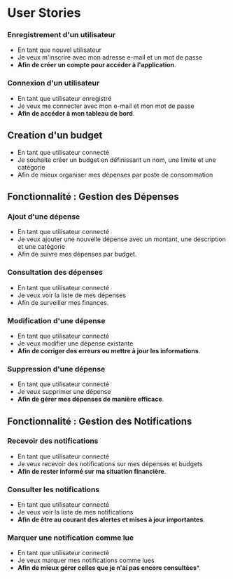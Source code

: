 # User Stories

### Enregistrement d'un utilisateur

- En tant que nouvel utilisateur
- Je veux m'inscrire avec mon adresse e-mail et un mot de passe
- **Afin de créer un compte pour accéder à l'application**.

### Connexion d'un utilisateur

- En tant que utilisateur enregistré
- Je veux me connecter avec mon e-mail et mon mot de passe
- **Afin de accéder à mon tableau de bord**.

## Creation d'un budget

- En tant que utilisateur connecté
- Je souhaite créer un budget en définissant un nom, une limite et une catégorie
- Afin de mieux organiser mes dépenses par poste de consommation

## Fonctionnalité : Gestion des Dépenses

### Ajout d'une dépense

- En tant que utilisateur connecté
- Je veux ajouter une nouvelle dépense avec un montant, une description et une catégorie
- Afin de suivre mes dépenses par budget.

### Consultation des dépenses

- En tant que utilisateur connecté
- Je veux voir la liste de mes dépenses
- Afin de surveiller mes finances.

### Modification d'une dépense

- En tant que utilisateur connecté
- Je veux modifier une dépense existante
- **Afin de corriger des erreurs ou mettre à jour les informations**.

### Suppression d'une dépense

- En tant que utilisateur connecté
- Je veux supprimer une dépense
- **Afin de gérer mes dépenses de manière efficace**.

## Fonctionnalité : Gestion des Notifications

### Recevoir des notifications

- En tant que utilisateur connecté
- Je veux recevoir des notifications sur mes dépenses et budgets
- **Afin de rester informé sur ma situation financière**.

### Consulter les notifications

- En tant que utilisateur connecté
- Je veux voir la liste de mes notifications
- **Afin de être au courant des alertes et mises à jour importantes**.

### Marquer une notification comme lue

- En tant que utilisateur connecté
- Je veux marquer mes notifications comme lues
- **Afin de mieux gérer celles que je n'ai pas encore consultées***.




